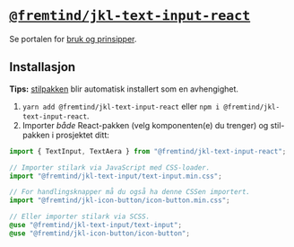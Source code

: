 # [`@fremtind/jkl-text-input-react`](https://jokul.fremtind.no/komponenter/textinput)

Se portalen for [bruk og prinsipper](https://jokul.fremtind.no/komponenter/textinput).

## Installasjon

**Tips:** [stilpakken](../text-input/) blir automatisk installert som en avhengighet.

1. `yarn add @fremtind/jkl-text-input-react` eller `npm i @fremtind/jkl-text-input-react`.
2. Importer _både_ React-pakken (velg komponenten(e) du trenger) og stil-pakken i prosjektet ditt:

```js
import { TextInput, TextAera } from "@fremtind/jkl-text-input-react";

// Importer stilark via JavaScript med CSS-loader.
import "@fremtind/jkl-text-input/text-input.min.css";

// For handlingsknapper må du også ha denne CSSen importert.
import "@fremtind/jkl-icon-button/icon-button.min.css";
```

```scss
// Eller importer stilark via SCSS.
@use "@fremtind/jkl-text-input/text-input";
@use "@fremtind/jkl-icon-button/icon-button";
```
